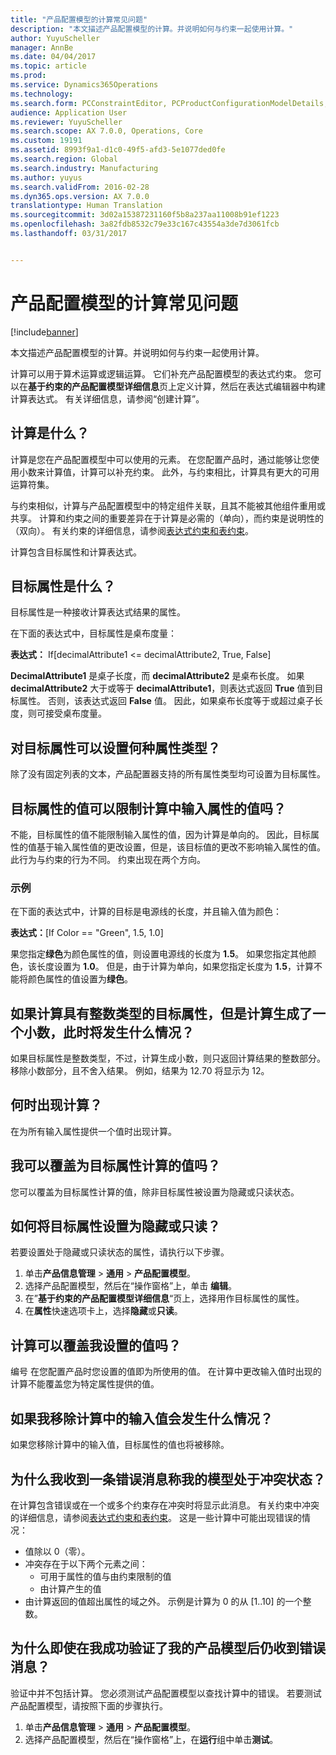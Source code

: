 ```yaml
---
title: "产品配置模型的计算常见问题"
description: "本文描述产品配置模型的计算。并说明如何与约束一起使用计算。"
author: YuyuScheller
manager: AnnBe
ms.date: 04/04/2017
ms.topic: article
ms.prod: 
ms.service: Dynamics365Operations
ms.technology: 
ms.search.form: PCConstraintEditor, PCProductConfigurationModelDetails, PCRuntimeConfigurator
audience: Application User
ms.reviewer: YuyuScheller
ms.search.scope: AX 7.0.0, Operations, Core
ms.custom: 19191
ms.assetid: 8993f9a1-d1c0-49f5-afd3-5e1077ded0fe
ms.search.region: Global
ms.search.industry: Manufacturing
ms.author: yuyus
ms.search.validFrom: 2016-02-28
ms.dyn365.ops.version: AX 7.0.0
translationtype: Human Translation
ms.sourcegitcommit: 3d02a15387231160f5b8a237aa11008b91ef1223
ms.openlocfilehash: 3a82fdb8532c79e33c167c43554a3de7d3061fcb
ms.lasthandoff: 03/31/2017


---
```


# <a name="calculations-for-product-configuration-models-faq"></a>产品配置模型的计算常见问题

[!include[banner](../includes/banner.md)]


本文描述产品配置模型的计算。并说明如何与约束一起使用计算。

计算可以用于算术运算或逻辑运算。 它们补充产品配置模型的表达式约束。 您可以在**基于约束的产品配置模型详细信息**页上定义计算，然后在表达式编辑器中构建计算表达式。 有关详细信息，请参阅“创建计算”。

## <a name="what-is-a-calculation"></a>计算是什么？
计算是您在产品配置模型中可以使用的元素。 在您配置产品时，通过能够让您使用小数来计算值，计算可以补充约束。 此外，与约束相比，计算具有更大的可用运算符集。  

与约束相似，计算与产品配置模型中的特定组件关联，且其不能被其他组件重用或共享。 计算和约束之间的重要差异在于计算是必需的（单向），而约束是说明性的（双向）。 有关约束的详细信息，请参阅[表达式约束和表约束](expression-constraints-table-constraints-product-configuration-models.md)。  

计算包含目标属性和计算表达式。

## <a name="what-is-a-target-attribute"></a>目标属性是什么？
目标属性是一种接收计算表达式结果的属性。  

在下面的表达式中，目标属性是桌布度量：  

**表达式：** If\[decimalAttribute1 &lt;= decimalAttribute2, True, False\]  

**DecimalAttribute1** 是桌子长度，而 **decimalAttribute2** 是桌布长度。 如果 **decimalAttribute2** 大于或等于 **decimalAttribute1**，则表达式返回 **True** 值到目标属性。 否则，该表达式返回 **False** 值。 因此，如果桌布长度等于或超过桌子长度，则可接受桌布度量。

## <a name="what-attribute-types-can-be-set-to-target-attributes"></a>对目标属性可以设置何种属性类型？
除了没有固定列表的文本，产品配置器支持的所有属性类型均可设置为目标属性。

## <a name="can-the-value-of-a-target-attribute-restrict-the-values-of-the-input-attributes-in-a-calculation"></a>目标属性的值可以限制计算中输入属性的值吗？
不能，目标属性的值不能限制输入属性的值，因为计算是单向的。 因此，目标属性的值基于输入属性值的更改设置，但是，该目标值的更改不影响输入属性的值。 此行为与约束的行为不同。 约束出现在两个方向。

### <a name="example"></a>示例

在下面的表达式中，计算的目标是电源线的长度，并且输入值为颜色：  

**表达式：**\[If Color == "Green", 1.5, 1.0\]  

果您指定**绿色**为颜色属性的值，则设置电源线的长度为 **1.5**。 如果您指定其他颜色，该长度设置为 **1.0**。 但是，由于计算为单向，如果您指定长度为 **1.5**，计算不能将颜色属性的值设置为**绿色**。

## <a name="what-happens-if-a-calculation-has-a-target-attribute-of-the-integer-type-but-a-calculation-generates-a-decimal-number"></a>如果计算具有整数类型的目标属性，但是计算生成了一个小数，此时将发生什么情况？
如果目标属性是整数类型，不过，计算生成小数，则只返回计算结果的整数部分。 移除小数部分，且不舍入结果。 例如，结果为 12.70 将显示为 12。

## <a name="when-do-calculations-occur"></a>何时出现计算？
在为所有输入属性提供一个值时出现计算。

## <a name="can-i-overwrite-the-value-that-is-calculated-for-the-target-attribute"></a>我可以覆盖为目标属性计算的值吗？
您可以覆盖为目标属性计算的值，除非目标属性被设置为隐藏或只读状态。

## <a name="how-do-i-set-a-target-attribute-as-hidden-or-readonly"></a>如何将目标属性设置为隐藏或只读？
若要设置处于隐藏或只读状态的属性，请执行以下步骤。

1.  单击**产品信息管理** &gt; **通用** &gt; **产品配置模型**。
2.  选择产品配置模型，然后在“操作窗格”上，单击 **编辑**。
3.  在”**基于约束的产品配置模型详细信息**“页上，选择用作目标属性的属性。
4.  在**属性**快速选项卡上，选择**隐藏**或**只读**。

## <a name="can-a-calculation-overwrite-the-values-that-i-set"></a>计算可以覆盖我设置的值吗？
编号 在您配置产品时您设置的值即为所使用的值。 在计算中更改输入值时出现的计算不能覆盖您为特定属性提供的值。

## <a name="what-happens-if-i-remove-an-input-value-in-a-calculation"></a>如果我移除计算中的输入值会发生什么情况？
如果您移除计算中的输入值，目标属性的值也将被移除。

## <a name="why-do-i-receive-an-error-message-that-says-that-my-model-is-in-contradiction"></a>为什么我收到一条错误消息称我的模型处于冲突状态？
在计算包含错误或在一个或多个约束存在冲突时将显示此消息。 有关约束中冲突的详细信息，请参阅[表达式约束和表约束](expression-constraints-table-constraints-product-configuration-models.md)。 这是一些计算中可能出现错误的情况：

-   值除以 0（零）。
-   冲突存在于以下两个元素之间：
    -   可用于属性的值与由约束限制的值
    -   由计算产生的值
-   由计算返回的值超出属性的域之外。 示例是计算为 0 的从 \[1..10\] 的一个整数。

## <a name="why-do-i-receive-an-error-message-even-though-i-successfully-validated-my-product-model"></a>为什么即使在我成功验证了我的产品模型后仍收到错误消息？
验证中并不包括计算。 您必须测试产品配置模型以查找计算中的错误。 若要测试产品配置模型，请按照下面的步骤执行。

1.  单击**产品信息管理** &gt; **通用** &gt; **产品配置模型**。
2.  选择产品配置模型，然后在“操作窗格”上，在**运行**组中单击**测试**。





